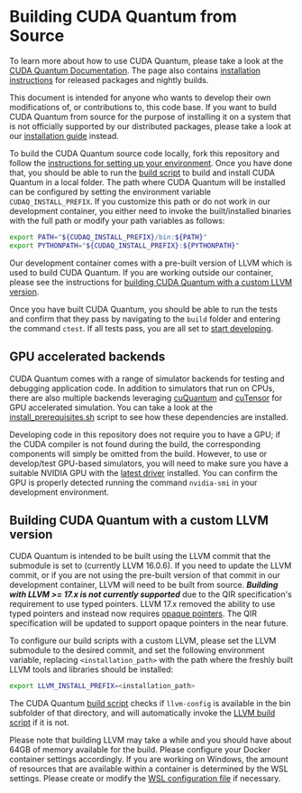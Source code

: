 # Building CUDA Quantum from Source

To learn more about how to use CUDA Quantum, please take a look at the [CUDA
Quantum Documentation][cuda_quantum_docs]. The page also contains [installation
instructions][official_install] for released packages and nightly builds.

[cuda_quantum_docs]: https://nvidia.github.io/cuda-quantum/latest
[official_install]: https://nvidia.github.io/cuda-quantum/latest/install.html
[data_center_install]:
    https://nvidia.github.io/cuda-quantum/latest/data_center_install.html

This document is intended for anyone who wants to develop their own
modifications of, or contributions to, this code base. If you want to build CUDA
Quantum from source for the purpose of installing it on a system that is not
officially supported by our distributed packages, please take a look at our
[installation guide][data_center_install] instead.

To build the CUDA Quantum source code locally, fork this repository and follow
the [instructions for setting up your environment](./Dev_Setup.md). Once you
have done that, you should be able to run the [build
script](./scripts/build_cudaq.sh) to build and install CUDA Quantum in a local
folder. The path where CUDA Quantum will be installed can be configured by
setting the environment variable `CUDAQ_INSTALL_PREFIX`. If you customize this
path or do not work in our development container, you either need to invoke the
built/installed binaries with the full path or modify your path variables as
follows:

```bash
export PATH="${CUDAQ_INSTALL_PREFIX}/bin:${PATH}"
export PYTHONPATH="${CUDAQ_INSTALL_PREFIX}:${PYTHONPATH}"
```

Our development container comes with a pre-built version of LLVM which is used
to build CUDA Quantum. If you are working outside our container, please see the
instructions for [building CUDA Quantum with a custom LLVM
version](#building-cuda-quantum-with-a-custom-llvm-version).

Once you have built CUDA Quantum, you should be able to run the tests and
confirm that they pass by navigating to the `build` folder and entering the
command `ctest`. If all tests pass, you are all set to [start
developing](./Developing.md).

## GPU accelerated backends

CUDA Quantum comes with a range of simulator backends for testing and debugging
application code. In addition to simulators that run on CPUs, there are also
multiple backends leveraging [cuQuantum][cuquantum] and [cuTensor][cutensor] for
GPU accelerated simulation. You can take a look at the
[install_prerequisites.sh](scripts/install_prerequisites.sh) script to see how
these dependencies are installed.

Developing code in this repository does not require you to have a GPU; if the
CUDA compiler is not found during the build, the corresponding components will
simply be omitted from the build. However, to use or develop/test GPU-based
simulators, you will need to make sure you have a suitable NVIDIA GPU with the
[latest driver][nvidia_driver] installed. You can confirm the GPU is properly
detected running the command `nvidia-smi` in your development environment.

[cuquantum]: https://developer.nvidia.com/cuquantum-sdk
[cutensor]: https://developer.nvidia.com/cutensor
[nvidia_driver]: https://www.nvidia.com/download/index.aspx

## Building CUDA Quantum with a custom LLVM version

CUDA Quantum is intended to be built using the LLVM commit that the submodule is
set to (currently LLVM 16.0.6). If you need to update the LLVM commit, or if you
are not using the pre-built version of that commit in our development container,
LLVM will need to be built from source. ***Building with LLVM >= 17.x is not
currently supported*** due to the QIR specification's requirement to use typed
pointers. LLVM 17.x removed the ability to use typed pointers and instead now
requires [opaque
pointers](https://llvm.org/docs/OpaquePointers.html#version-support). The QIR
specification will be updated to support opaque pointers in the near future.

To configure our build scripts with a custom LLVM, please set the LLVM submodule
to the desired commit, and set the following environment variable, replacing
`<installation_path>` with the path where the freshly built LLVM tools and
libraries should be installed:

```bash
export LLVM_INSTALL_PREFIX=<installation_path>
```

The CUDA Quantum [build script](./scripts/build_cudaq.sh) checks if
`llvm-config` is available in the bin subfolder of that directory, and will
automatically invoke the [LLVM build script](./scripts/build_llvm.sh) if it is
not.

Please note that building LLVM may take a while and you should have about 64GB
of memory available for the build. Please configure your Docker container
settings accordingly. If you are working on Windows, the amount of resources
that are available within a container is determined by the WSL settings. Please
create or modify the [WSL configuration file][wsl_config] if necessary.

[wsl_config]: https://learn.microsoft.com/en-us/windows/wsl/wsl-config
